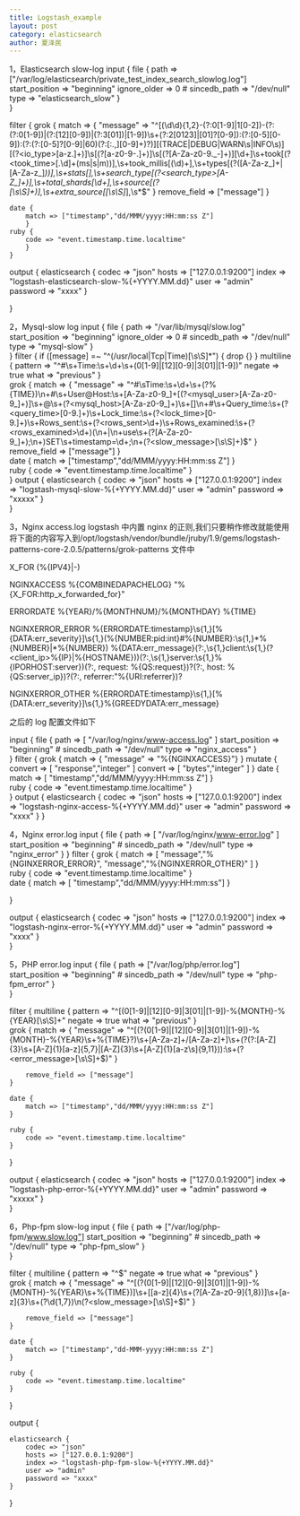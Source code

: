 ```yaml
---
title: Logstash_example
layout: post
category: elasticsearch
author: 夏泽民
---
```

<!-- more -->
1，Elasticsearch slow-log
input {
    file {
        path => ["/var/log/elasticsearch/private_test_index_search_slowlog.log"]
        start_position => "beginning"
        ignore_older => 0
        # sincedb_path => "/dev/null"
        type => "elasticsearch_slow"
        }   
}

filter {
    grok {
        match =>  { "message" => "^\[(\d\d){1,2}-(?:0[1-9]|1[0-2])-(?:(?:0[1-9])|(?:[12][0-9])|(?:3[01])|[1-9])\s+(?:2[0123]|[01]?[0-9]):(?:[0-5][0-9]):(?:(?:[0-5]?[0-9]|60)(?:[:.,][0-9]+)?)\]\[(TRACE|DEBUG|WARN\s|INFO\s)\]\[(?<io_type>[a-z\.]+)\]\s\[(?<node>[a-z0-9\-\.]+)\]\s\[(?<index>[A-Za-z0-9\.\_\-]+)\]\[\d+\]\s+took\[(?<took_time>[\.\d]+(ms|s|m))\]\,\s+took_millis\[(\d)+\]\,\s+types\[(?<types>([A-Za-z\_]+|[A-Za-z\_]*))\]\,\s+stats\[\]\,\s+search_type\[(?<search_type>[A-Z\_]+)\]\,\s+total_shards\[\d+\]\,\s+source\[(?<source>[\s\S]+)\]\,\s+extra_source\[[\s\S]*\]\,\s*$" }
        remove_field => ["message"]
        }   

    date {
        match => ["timestamp","dd/MMM/yyyy:HH:mm:ss Z"] 
        }   
    ruby {
        code => "event.timestamp.time.localtime"
        }   
    }

output {
     elasticsearch {
         codec => "json"
         hosts => ["127.0.0.1:9200"]
         index => "logstash-elasticsearch-slow-%{+YYYY.MM.dd}"
         user => "admin"
         password => "xxxx"
    }   

}

2，Mysql-slow log
input {
    file {
        path => "/var/lib/mysql/slow.log"
        start_position => "beginning"
        ignore_older => 0
        # sincedb_path => "/dev/null"
        type => "mysql-slow"
    }   
}
filter {
    if ([message] =~ "^(\/usr\/local|Tcp|Time)[\s\S]*") { drop {} }
    multiline {
        pattern => "^\#\s+Time\:\s+\d+\s+(0[1-9]|[12][0-9]|3[01]|[1-9])"
        negate => true
        what => "previous"
    }   
    grok {
        match => { "message" => "^\#\sTime\:\s+\d+\s+(?<datetime>%{TIME})\n+\#\s+User@Host\:\s+[A-Za-z0-9\_]+\[(?<mysql_user>[A-Za-z0-9\_]+)\]\s+@\s+(?<mysql_host>[A-Za-z0-9\_]+)\s+\[\]\n+\#\s+Query\_time\:\s+(?<query_time>[0-9\.]+)\s+Lock\_time\:\s+(?<lock_time>[0-9\.]+)\s+Rows\_sent\:\s+(?<rows_sent>\d+)\s+Rows\_examined\:\s+(?<rows_examined>\d+)(\n+|\n+use\s+(?<dbname>[A-Za-z0-9\_]+)\;\n+)SET\s+timestamp\=\d+\;\n+(?<slow_message>[\s\S]+)$"
   }   
        remove_field => ["message"]
   }   
    date {
        match => ["timestamp","dd/MMM/yyyy:HH:mm:ss Z"] 
    }   
    ruby {
        code => "event.timestamp.time.localtime"
    }   
}
output { 
    elasticsearch {
        codec => "json"
        hosts => ["127.0.0.1:9200"]
        index => "logstash-mysql-slow-%{+YYYY.MM.dd}"
        user => "admin"
        password => "xxxxx"
    }   
}

3，Nginx access.log
logstash 中内置 nginx 的正则,我们只要稍作修改就能使用 
将下面的内容写入到/opt/logstash/vendor/bundle/jruby/1.9/gems/logstash- 
patterns-core-2.0.5/patterns/grok-patterns 文件中

X_FOR (%{IPV4}|-)

NGINXACCESS %{COMBINEDAPACHELOG} \"%{X_FOR:http_x_forwarded_for}\"

ERRORDATE %{YEAR}/%{MONTHNUM}/%{MONTHDAY} %{TIME}

NGINXERROR_ERROR %{ERRORDATE:timestamp}\s{1,}\[%{DATA:err_severity}\]\s{1,}(%{NUMBER:pid:int}#%{NUMBER}:\s{1,}\*%{NUMBER}|\*%{NUMBER}) %{DATA:err_message}(?:,\s{1,}client:\s{1,}(?<client_ip>%{IP}|%{HOSTNAME}))(?:,\s{1,}server:\s{1,}%{IPORHOST:server})(?:, request: %{QS:request})?(?:, host: %{QS:server_ip})?(?:, referrer:\"%{URI:referrer})?

NGINXERROR_OTHER %{ERRORDATE:timestamp}\s{1,}\[%{DATA:err_severity}\]\s{1,}%{GREEDYDATA:err_message}

之后的 log 配置文件如下

input {
    file {
    path => [ "/var/log/nginx/www-access.log" ]
    start_position => "beginning"
    # sincedb_path => "/dev/null"
    type => "nginx_access"
    }   
}
filter {
    grok {
         match => { "message" => "%{NGINXACCESS}"}
    }
    mutate {
        convert => [ "response","integer" ]
        convert => [ "bytes","integer" ]
    }
    date {
        match => [ "timestamp","dd/MMM/yyyy:HH:mm:ss Z"]
    }   
    ruby {
        code => "event.timestamp.time.localtime"
    }   
}
output {
    elasticsearch {
        codec => "json"
        hosts => ["127.0.0.1:9200"]
        index => "logstash-nginx-access-%{+YYYY.MM.dd}"
        user => "admin"
        password => "xxxx"
    }
}

4，Nginx error.log
input {
    file {
    path => [ "/var/log/nginx/www-error.log" ]
    start_position => "beginning"
    # sincedb_path => "/dev/null"
    type => "nginx_error"
    }
}
filter {
    grok {
        match => [
                   "message","%{NGINXERROR_ERROR}",
                   "message","%{NGINXERROR_OTHER}"
                 ]
    }   
    ruby {
        code => "event.timestamp.time.localtime"
    }   
     date {
         match => [ "timestamp","dd/MMM/yyyy:HH:mm:ss"]
     } 

}

output {
    elasticsearch {
        codec => "json"
        hosts => ["127.0.0.1:9200"]
        index => "logstash-nginx-error-%{+YYYY.MM.dd}"
        user => "admin"
        password => "xxxx"
    }   
}

5，PHP error.log
input {
    file {
        path => ["/var/log/php/error.log"]
        start_position => "beginning"
        # sincedb_path => "/dev/null"
        type => "php-fpm_error"
    }   
}

filter {
    multiline {
        pattern => "^\[(0[1-9]|[12][0-9]|3[01]|[1-9])\-%{MONTH}-%{YEAR}[\s\S]+"
        negate => true
        what => "previous"
    }   
    grok {
        match => { "message" => "^\[(?<timestamp>(0[1-9]|[12][0-9]|3[01]|[1-9])\-%{MONTH}-%{YEAR}\s+%{TIME}?)\s+[A-Za-z]+\/[A-Za-z]+\]\s+(?<category>(?:[A-Z]{3}\s+[A-Z]{1}[a-z]{5,7}|[A-Z]{3}\s+[A-Z]{1}[a-z\s]{9,11}))\:\s+(?<error_message>[\s\S]+$)" }

        remove_field => ["message"]
    }   

    date {
        match => ["timestamp","dd/MMM/yyyy:HH:mm:ss Z"] 
    }   

    ruby {
        code => "event.timestamp.time.localtime"
    }   

}

output {
    elasticsearch {
        codec => "json"
        hosts => ["127.0.0.1:9200"]
        index => "logstash-php-error-%{+YYYY.MM.dd}"
        user => "admin"
        password => "xxxxx"
    }   
}

6，Php-fpm slow-log
input {
    file {
        path => ["/var/log/php-fpm/www.slow.log"]
        start_position => "beginning"
        # sincedb_path => "/dev/null"
        type => "php-fpm_slow"
    }   
}

filter {
    multiline {
        pattern => "^$"
        negate => true
        what => "previous"
    }   
    grok {
        match => { "message" => "^\[(?<timestamp>(0[1-9]|[12][0-9]|3[01]|[1-9])\-%{MONTH}-%{YEAR}\s+%{TIME})\]\s+\[[a-z]{4}\s+(?<pool>[A-Za-z0-9]{1,8})\]\s+[a-z]{3}\s+(?<pid>\d{1,7})\n(?<slow_message>[\s\S]+$)" }

        remove_field => ["message"]
    }   

    date {
        match => ["timestamp","dd-MMM-yyyy:HH:mm:ss Z"] 
    }   

    ruby {
        code => "event.timestamp.time.localtime"
    }   

}

output {

    elasticsearch {
        codec => "json"
        hosts => ["127.0.0.1:9200"]
        index => "logstash-php-fpm-slow-%{+YYYY.MM.dd}"
        user => "admin"
        password => "xxxx"
    }   
}
